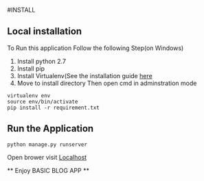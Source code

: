 #INSTALL

## Local installation
To Run this application
Follow the following Step(on Windows)

1) Install python 2.7
2) Install pip
3) Install Virtualenv(See the installation guide [here](https://virtualenv.pypa.io/en/stable/installation/)
4) Move to install directory
Then open cmd in adminstration mode

```
virtualenv env
source env/bin/activate
pip install -r requirement.txt

```
## Run the Application

```
python manage.py runserver

```

Open brower visit [Localhost](https://127.0.0.1)


** Enjoy BASIC BLOG APP **


